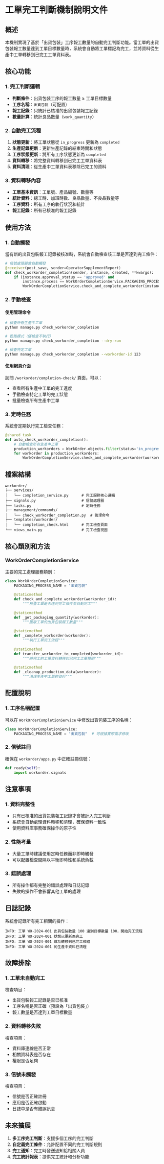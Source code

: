 # 工單完工判斷機制說明文件

## 概述

本機制實現了基於「出貨包裝」工序報工數量的自動完工判斷功能。當工單的出貨包裝報工數量達到工單目標數量時，系統會自動將工單標記為完工，並將資料從生產中工單轉移到已完工工單資料表。

## 核心功能

### 1. 完工判斷邏輯

- **判斷條件**：出貨包裝工序的報工數量 ≥ 工單目標數量
- **工序名稱**：`出貨包裝`（可配置）
- **報工記錄**：只統計已核准的出貨包裝報工記錄
- **數量計算**：統計良品數量（`work_quantity`）

### 2. 自動完工流程

1. **狀態更新**：將工單狀態從 `in_progress` 更新為 `completed`
2. **生產記錄更新**：更新生產記錄的結束時間和狀態
3. **工序狀態更新**：將所有工序狀態更新為 `completed`
4. **資料轉移**：將完整資料轉移到已完工工單資料表
5. **資料清理**：從生產中工單資料表移除已完工的資料

### 3. 資料轉移內容

- **工單基本資訊**：工單號、產品編號、數量等
- **統計資料**：總工時、加班時數、良品數量、不良品數量等
- **工序資料**：所有工序的執行狀況和統計
- **報工記錄**：所有已核准的報工記錄

## 使用方法

### 1. 自動觸發

當有新的出貨包裝報工記錄被核准時，系統會自動檢查該工單是否達到完工條件：

```python
# 信號處理器會自動觸發
@receiver(post_save, sender=OperatorSupplementReport)
def check_workorder_completion(sender, instance, created, **kwargs):
    if (instance.approval_status == 'approved' and 
        instance.process == WorkOrderCompletionService.PACKAGING_PROCESS_NAME):
        WorkOrderCompletionService.check_and_complete_workorder(instance.workorder.id)
```

### 2. 手動檢查

#### 使用管理命令

```bash
# 檢查所有生產中工單
python manage.py check_workorder_completion

# 乾跑模式（僅檢查不執行）
python manage.py check_workorder_completion --dry-run

# 檢查特定工單
python manage.py check_workorder_completion --workorder-id 123
```

#### 使用網頁介面

訪問 `/workorder/completion-check/` 頁面，可以：

- 查看所有生產中工單的完工進度
- 手動檢查特定工單的完工狀態
- 批量檢查所有生產中工單

### 3. 定時任務

系統會定期執行完工檢查任務：

```python
@shared_task
def auto_check_workorder_completion():
    # 自動檢查所有生產中工單
    production_workorders = WorkOrder.objects.filter(status='in_progress')
    for workorder in production_workorders:
        WorkOrderCompletionService.check_and_complete_workorder(workorder.id)
```

## 檔案結構

```
workorder/
├── services/
│   └── completion_service.py      # 完工服務核心邏輯
├── signals.py                     # 信號處理器
├── tasks.py                       # 定時任務
├── management/commands/
│   └── check_workorder_completion.py  # 管理命令
├── templates/workorder/
│   └── completion_check.html      # 完工檢查頁面
└── views_main.py                  # 完工檢查視圖
```

## 核心類別和方法

### WorkOrderCompletionService

主要的完工處理服務類別：

```python
class WorkOrderCompletionService:
    PACKAGING_PROCESS_NAME = "出貨包裝"
    
    @staticmethod
    def check_and_complete_workorder(workorder_id):
        """檢查工單是否達到完工條件並自動完工"""
        
    @staticmethod
    def _get_packaging_quantity(workorder):
        """獲取工單的出貨包裝報工數量"""
        
    @staticmethod
    def _complete_workorder(workorder):
        """執行工單完工流程"""
        
    @staticmethod
    def transfer_workorder_to_completed(workorder_id):
        """將完工的工單資料轉移到已完工工單模組"""
        
    @staticmethod
    def _cleanup_production_data(workorder):
        """清理生產中工單的資料"""
```

## 配置說明

### 1. 工序名稱配置

可以在 `WorkOrderCompletionService` 中修改出貨包裝工序的名稱：

```python
class WorkOrderCompletionService:
    PACKAGING_PROCESS_NAME = "出貨包裝"  # 可根據實際需求修改
```

### 2. 信號註冊

確保在 `workorder/apps.py` 中正確註冊信號：

```python
def ready(self):
    import workorder.signals
```

## 注意事項

### 1. 資料完整性

- 只有已核准的出貨包裝報工記錄才會被計入完工判斷
- 系統會自動處理資料轉移和清理，確保資料一致性
- 使用資料庫事務確保操作的原子性

### 2. 性能考量

- 大量工單時建議使用定時任務而非即時觸發
- 可以配置檢查間隔以平衡即時性和系統負載

### 3. 錯誤處理

- 所有操作都有完整的錯誤處理和日誌記錄
- 失敗的操作不會影響其他工單的處理

## 日誌記錄

系統會記錄所有完工相關的操作：

```
INFO: 工單 WO-2024-001 出貨包裝數量 100 達到目標數量 100，開始完工流程
INFO: 工單 WO-2024-001 狀態已更新為完工
INFO: 工單 WO-2024-001 成功轉移到已完工模組
INFO: 工單 WO-2024-001 的生產中資料已清理
```

## 故障排除

### 1. 工單未自動完工

檢查項目：
- 出貨包裝報工記錄是否已核准
- 工序名稱是否正確（預設為「出貨包裝」）
- 報工數量是否達到工單目標數量

### 2. 資料轉移失敗

檢查項目：
- 資料庫連線是否正常
- 相關資料表是否存在
- 權限是否足夠

### 3. 信號未觸發

檢查項目：
- 信號是否正確註冊
- 應用是否正確啟動
- 日誌中是否有錯誤訊息

## 未來擴展

1. **多工序完工判斷**：支援多個工序的完工判斷
2. **自定義完工條件**：允許配置不同的完工判斷規則
3. **完工通知**：完工時發送通知給相關人員
4. **完工統計報表**：提供完工統計和分析功能 